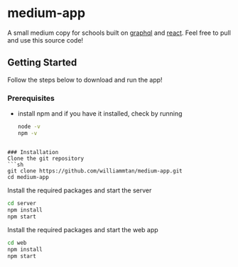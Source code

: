 # medium-app
A small medium copy for schools built on [graphql](https://github.com/graphql) and [react](https://github.com/reactjs). Feel free to pull and use this source code!

## Getting Started
Follow the steps below to download and run the app!

### Prerequisites
* install npm and if you have it installed, check by running
  ```sh
  node -v
  npm -v
```

### Installation
Clone the git repository
```sh
git clone https://github.com/williammtan/medium-app.git
cd medium-app
```

Install the required packages and start the server
```sh
cd server
npm install
npm start
```

Install the required packages and start the web app
```sh
cd web
npm install
npm start
```

